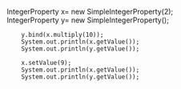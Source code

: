  IntegerProperty x= new SimpleIntegerProperty(2);      
        IntegerProperty y= new SimpleIntegerProperty();

        y.bind(x.multiply(10));
        System.out.println(x.getValue());
        System.out.println(y.getValue());

        x.setValue(9);
        System.out.println(x.getValue());
        System.out.println(y.getValue());
